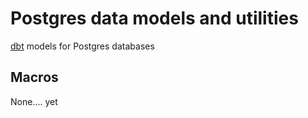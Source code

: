 # Postgres data models and utilities

[dbt](https://www.getdbt.com) models for Postgres databases


## Macros

None.... yet
